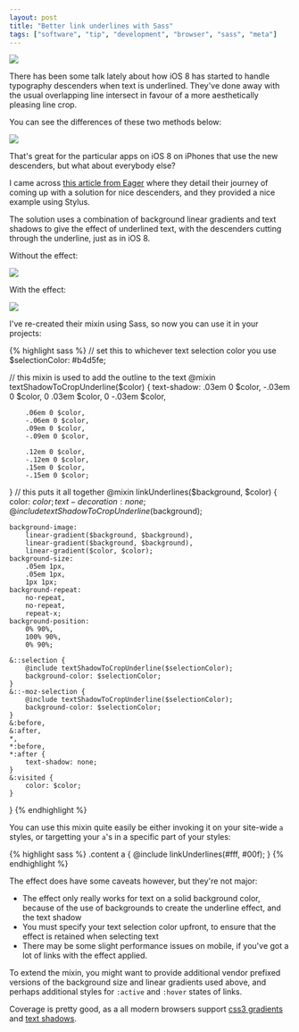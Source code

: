 ```yaml
---
layout: post
title: "Better link underlines with Sass"
tags: ["software", "tip", "development", "browser", "sass", "meta"]
---
```


![](http://i.imgur.com/mSVkI40.png)

There has been some talk lately about how iOS 8 has started to handle typography descenders when text is underlined. They've done away with the usual overlapping line intersect in favour of a more aesthetically pleasing line crop.

<!-- more -->


You can see the differences of these two methods below:

![](http://i.imgur.com/9o1Y2RU.png)

That's great for the particular apps on iOS 8 on iPhones that use the new descenders, but what about everybody else?

I came across [this article from Eager](https://eager.io/blog/smarter-link-underlines/) where they detail their journey of coming up with a solution for nice descenders, and they provided a nice example using Stylus.

The solution uses a combination of background linear gradients and text shadows to give the effect of underlined text, with the descenders cutting through the underline, just as in iOS 8.

Without the effect:

![](http://i.imgur.com/9nitT8Q.png)

With the effect:

![](http://i.imgur.com/Syx7s6c.png)

I've re-created their mixin using Sass, so now you can use it in your projects:

{% highlight sass %}
// set this to whichever text selection color you use
$selectionColor: #b4d5fe;

// this mixin is used to add the outline to the text
@mixin textShadowToCropUnderline($color) {
    text-shadow:
        .03em 0 $color,
        -.03em 0 $color,
        0 .03em $color,
        0 -.03em $color,

        .06em 0 $color,
        -.06em 0 $color,
        .09em 0 $color,
        -.09em 0 $color,

        .12em 0 $color,
        -.12em 0 $color,
        .15em 0 $color,
        -.15em 0 $color;
}
// this puts it all together
@mixin linkUnderlines($background, $color) {
    color: $color;
    text-decoration: none;
    @include textShadowToCropUnderline($background);

    background-image:
        linear-gradient($background, $background),
        linear-gradient($background, $background),
        linear-gradient($color, $color);
    background-size:
        .05em 1px,
        .05em 1px,
        1px 1px;
    background-repeat:
        no-repeat,
        no-repeat,
        repeat-x;
    background-position:
        0% 90%,
        100% 90%,
        0% 90%;

    &::selection {
        @include textShadowToCropUnderline($selectionColor);
        background-color: $selectionColor;
    }
    &::-moz-selection {
        @include textShadowToCropUnderline($selectionColor);
        background-color: $selectionColor;
    }
    &:before,
    &:after,
    *,
    *:before,
    *:after {
        text-shadow: none;
    }
    &:visited {
        color: $color;
    }
}
{% endhighlight %}

You can use this mixin quite easily be either invoking it on your site-wide `a` styles, or targetting your `a`'s in a specific part of your styles:

{% highlight sass %}
.content a {
    @include linkUnderlines(#fff, #00f);
}
{% endhighlight %}

The effect does have some caveats however, but they're not major:

- The effect only really works for text on a solid background color, because of the use of backgrounds to create the underline effect, and the text shadow
- You must specify your text selection color upfront, to ensure that the effect is retained when selecting text
- There may be some slight performance issues on mobile, if you've got a lot of links with the effect applied.

To extend the mixin, you might want to provide additional vendor prefixed versions of the background size and linear gradients used above, and perhaps additional styles for `:active` and `:hover` states of links.

Coverage is pretty good, as a all modern browsers support [css3 gradients](http://caniuse.com/#feat=css-gradients) and [text shadows](http://caniuse.com/#feat=css-textshadow).
